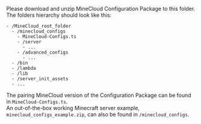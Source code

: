 Please download and unzip MineCloud Configuration Package to this folder.  
The folders hierarchy should look like this:  
```
- /MineCloud_root_folder
  - /minecloud_configs
    - MineCloud-Configs.ts
    - /server
      - ...
    - /advanced_configs
      - ...
  - /bin
  - /lambda
  - /lib
  - /server_init_assets
  - ...
```
The pairing MineCloud version of the Configuration Package can be found in `MineCloud-Configs.ts`.    
An out-of-the-box working Minecraft server example,  `minecloud_configs_example.zip`, can also be found in `/minecloud_configs`. 